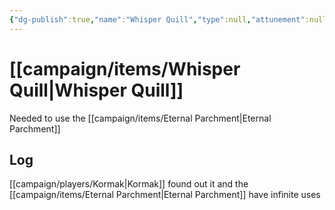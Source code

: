 ```yaml
---
{"dg-publish":true,"name":"Whisper Quill","type":null,"attunement":null,"rarity":null,"requires":null,"source":"","owner":"[[Alias]]","tags":null,"permalink":"/campaign/items/whisper-quill/","dgPassFrontmatter":true,"noteIcon":"","created":"2025-10-26T13:09:24.658-07:00","updated":"2025-10-27T13:25:33.868-07:00"}
---
```


# [[campaign/items/Whisper Quill\|Whisper Quill]]
Needed to use the [[campaign/items/Eternal Parchment\|Eternal Parchment]]
## Log
[[campaign/players/Kormak\|Kormak]] found out it and the [[campaign/items/Eternal Parchment\|Eternal Parchment]] have infinite uses